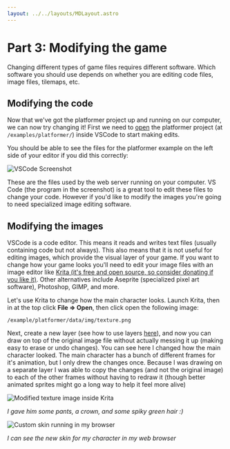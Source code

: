 ```yaml
---
layout: ../../layouts/MDLayout.astro
---
```

# Part 3: Modifying the game
Changing different types of game files requires different software. Which software you should use depends on whether you are editing code files, image files, tilemaps, etc.

## Modifying the code
Now that we've got the platformer project up and running on our computer, we can now try changing it! First we need to [open](https://code.visualstudio.com/docs/editor/workspaces) the platformer project (at `/examples/platformer/`) inside VSCode to start making edits.

You should be able to see the files for the platformer example on the left side of your editor if you did this correctly:

<img alt="VSCode Screenshot" class="large" src="/img/tutorial/VSCode-platformer-files.webp"/>

These are the files used by the web server running on your computer. VS Code (the program in the screenshot) is a great tool to edit these files to change your code. However if you'd like to modify the images you're going to need specialized image editing software.

## Modifying the images
VSCode is a code editor. This means it reads and writes text files (usually containing code but not always). This also means that it is not useful for editing images, which provide the visual layer of your game. If you want to change how your game looks you'll need to edit your image files with an image editor like [Krita (it's free and open source, so consider donating if you like it)](https://krita.org/en/). Other alternatives include Aseprite (specialized pixel art software), Photoshop, GIMP, and more.

Let's use Krita to change how the main character looks. Launch Krita, then in at the top click **File => Open**, then click open the following image:
```
/example/platformer/data/img/texture.png
```

Next, create a new layer (see how to use layers [here](https://www.youtube.com/watch?v=g2ZoQobsSWE)), and now you can draw on top of the original image file without actually messing it up (making easy to erase or undo changes). You can see here I changed how the main character looked. The main character has a bunch of different frames for it's animation, but I only drew the changes once. Because I was drawing on a separate layer I was able to copy the changes (and not the original image) to each of the other frames without having to redraw it (though better animated sprites might go a long way to help it feel more alive)

![Modified texture image inside Krita](/img/tutorial/texture-in-krita.png)

*I gave him some pants, a crown, and some spiky green hair :)*

![Custom skin running in my browser](/img/tutorial/new-skin-demo.png)

*I can see the new skin for my character in my web browser*